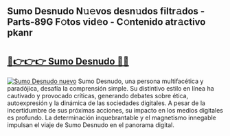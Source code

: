 ## Sumo Desnudo N𝚞𝚎vos desn𝚞dos filtr𝚊dos - Parts-89G F𝚘tos vid𝚎o - C𝚘ntenido atr𝚊ctivo pkanr

# <h2><a href="http://mb34ji2.tromn.icu/?c=Sumo+Desnudo">🔗👉👉👉 Sumo Desnudo 🔗🔗</a></h2>

[![Sumo Desnudo nuevo](https://i.imgur.com/pEAQMta.gif)](http://mb34ji2.tromn.icu/?c=Sumo+Desnudo)
Sumo Desnudo, una persona multifacética y paradójica, desafía la comprensión simple. Su distintivo estilo en línea ha cautivado y provocado críticas, generando debates sobre ética, autoexpresión y la dinámica de las sociedades digitales. A pesar de la incertidumbre de sus próximas acciones, su impacto en los medios digitales es profundo. La determinación inquebrantable y el magnetismo innegable impulsan el viaje de Sumo Desnudo en el panorama digital.
